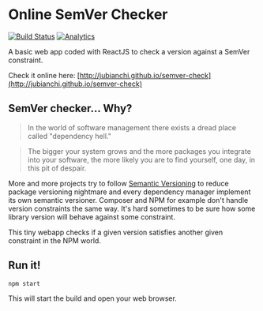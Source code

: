 # Online SemVer Checker 

[![Build Status](https://travis-ci.org/jubianchi/semver-check.svg?branch=master)](https://travis-ci.org/jubianchi/semver-check) 
[![Analytics](https://ga-beacon.appspot.com/UA-56445984-1/jubianchi/semver-check)](https://github.com/igrigorik/ga-beacon)

A basic web app coded with ReactJS to check a version against a SemVer constraint.

Check it online here: [http://jubianchi.github.io/semver-check](http://jubianchi.github.io/semver-check)

## SemVer checker... Why?

> In the world of software management there exists a dread place called "dependency hell."

> The bigger your system grows and the more packages you integrate into your software, the more likely you are to find yourself, one day, in this pit of despair.

More and more projects try to follow [Semantic Versioning](http://semver.org/) to reduce package versioning nightmare and every dependency manager implement its own semantic versioner.
Composer and NPM for example don't handle version constraints the same way. It's hard sometimes to be sure how some library version will behave against some constraint.

This tiny webapp checks if a given version satisfies another given constraint in the NPM world.

## Run it!

```
npm start
```

This will start the build and open your web browser.
